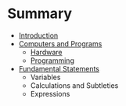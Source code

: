 # Summary

* [Introduction](README.md)
* [Computers and Programs](chapters/0/computers_and_programs.md)
   * [Hardware](chapters/0/hardware.md)
   * [Programming](chapters/0/programming.md)
* [Fundamental Statements](chapters/1/fundamental_statements.md)
   * Variables
   * Calculations and Subtleties
   * Expressions

